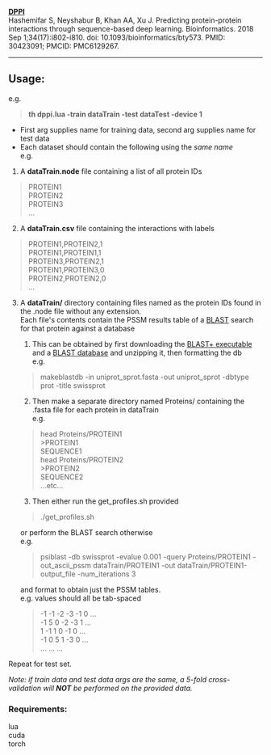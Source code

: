 **[DPPI](https://github.com/hashemifar/DPPI)**  
Hashemifar S, Neyshabur B, Khan AA, Xu J. Predicting protein-protein interactions through sequence-based deep learning. Bioinformatics. 2018 Sep 1;34(17):i802-i810. doi: 10.1093/bioinformatics/bty573. PMID: 30423091; PMCID: PMC6129267. 
 
___
## Usage:  

e.g.  
> **th dppi.lua -train dataTrain -test dataTest -device 1**  

- First arg supplies name for training data, second arg supplies name for test data  
- Each dataset should contain the following using the _same name_  
e.g.  
1. A **dataTrain.node** file containing a list of all protein IDs  
> PROTEIN1  
> PROTEIN2  
> PROTEIN3  
> ...  
2. A **dataTrain.csv** file containing the interactions with labels  
> PROTEIN1,PROTEIN2,1  
> PROTEIN1,PROTEIN1,1  
> PROTEIN3,PROTEIN2,1  
> PROTEIN1,PROTEIN3,0  
> PROTEIN2,PROTEIN2,0  
> ...  
3. A  **dataTrain/** directory containing files named as the protein IDs found in the .node file without any extension.  
Each file's contents contain the PSSM results table of a [BLAST](https://blast.ncbi.nlm.nih.gov/Blast.cgi?PAGE_TYPE=BlastDocs&DOC_TYPE=Download) search for that protein against a database  
      
    1. This can be obtained by first downloading the [BLAST+ executable](https://ftp.ncbi.nlm.nih.gov/blast/executables/blast+/LATEST/) and a [BLAST database](https://ftp.ncbi.nlm.nih.gov/blast/db/) and unzipping it, then formatting the db  
     e.g.  
    > makeblastdb -in uniprot_sprot.fasta -out uniprot_sprot -dbtype prot -title swissprot   
    2. Then make a separate directory named Proteins/ containing the .fasta file for each protein in dataTrain  
    e.g.  
    > head Proteins/PROTEIN1  
    > \>PROTEIN1  
    > SEQUENCE1  
    > head Proteins/PROTEIN2  
    > \>PROTEIN2  
    > SEQUENCE2  
    > ...etc...  
    3. Then either run the get_profiles.sh provided  
    > ./get_profiles.sh  
    
   or perform the BLAST search otherwise  
   e.g.  
    > psiblast -db swissprot -evalue 0.001 -query Proteins/PROTEIN1 -out_ascii_pssm dataTrain/PROTEIN1 -out dataTrain/PROTEIN1-output_file -num_iterations 3  
   
   and format to obtain just the PSSM tables.  
   e.g. values should all be tab-spaced
   > -1	-1	-2	-3	-1	0 ...  
   > -1	5	0	-2	-3	1 ...  
   > 1	-1	1	0	-1	0 ...  
   > -1	0	5	1	-3	0 ...  
   > ... ... ...  
   
Repeat for test set.  

<i>Note: if train data and test data args are the same, a 5-fold cross-validation will **NOT** be performed on the provided data.</i>  

### Requirements:  
lua  
cuda  
torch  
